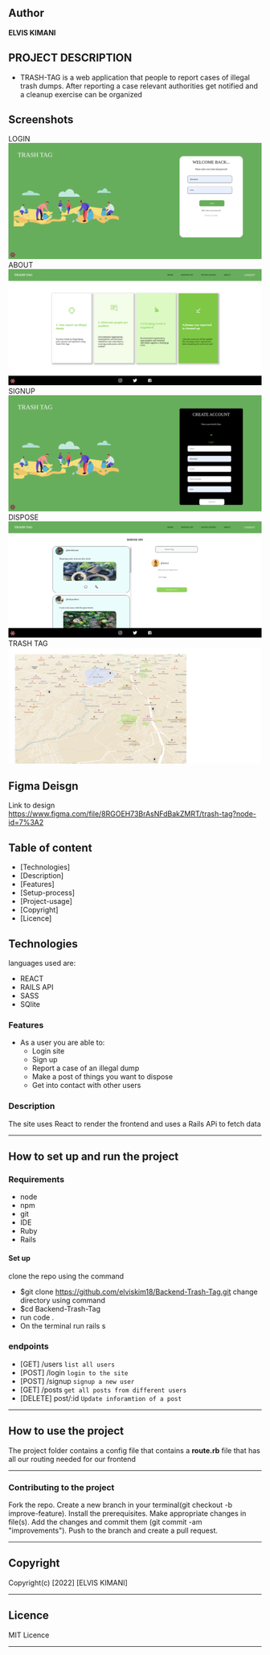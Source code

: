 
## Author 

**ELVIS KIMANI**


## PROJECT DESCRIPTION
- TRASH-TAG is a web application that people to report cases of illegal trash dumps. After reporting a case relevant authorities get notified and a cleanup exercise can be organized


## Screenshots
LOGIN
![image](/images/login.png)
ABOUT
![image](/images/about.png)
SIGNUP
![image](/images/signup.png)
DISPOSE
![image](/images/dispose.png)
TRASH TAG
![image](/images/map.png)

## Figma Deisgn
Link to design https://www.figma.com/file/8RGOEH73BrAsNFdBakZMRT/trash-tag?node-id=7%3A2

## Table of content
- [Technologies]
- [Description]
- [Features]
- [Setup-process]
- [Project-usage]
- [Copyright]
- [Licence]

## Technologies

languages used are:
- REACT 
- RAILS API
- SASS
- SQlite



### Features
* As a user you are able to:
    - Login site
    - Sign up
    - Report a case of an illegal dump
    - Make a post of things you want to dispose
    - Get into contact with other users
    

### Description
The site uses React to render the frontend and uses a Rails APi to fetch data

*** 
## How to set up and run the project

### Requirements
* node
* npm
* git
* IDE
* Ruby
* Rails




   

#### Set up
clone the repo using the command
- $git clone https://github.com/elviskim18/Backend-Trash-Tag.git
change directory using command
- $cd Backend-Trash-Tag
- run code .
- On the terminal run rails s

### endpoints

- [GET] /users `list all users`
- [POST] /login `login to the site`
- [POST] /signup `signup a new user`
- [GET] /posts `get all posts from different users`
- [DELETE] post/:id `Update inforamtion of a post`


***
## How to use the project
The project folder contains a config file that contains a **route.rb** file that has all our routing needed for our frontend


***
### Contributing to the project
Fork the repo. Create a new branch in your terminal(git checkout -b improve-feature). Install the prerequisites. Make appropriate changes in file(s). Add the changes and commit them (git commit -am "improvements"). Push to the branch and create a pull request.

***
## Copyright
 Copyright(c) [2022] [ELVIS KIMANI]

***
## Licence

MIT Licence
***
